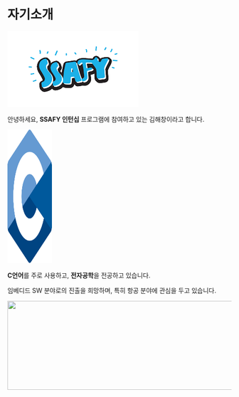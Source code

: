 # 자기소개

  ![이미지](..\PROFILE\Picture\SSAFY.png)

  안녕하세요, **SSAFY 인턴십** 프로그램에 참여하고 있는 김해창이라고 합니다.

  <img src="..\PROFILE\Picture\C.svg" width="100" height="300"/>
 
 **C언어**를 주로 사용하고, **전자공학**을 전공하고 있습니다.
  
  임베디드 SW 분야로의 진출을 희망하며, 특히 항공 분야에 관심을 두고 있습니다.

  <img src="..\PROFILE\Picture\Real_Plane.gif" width="600" height="200">


